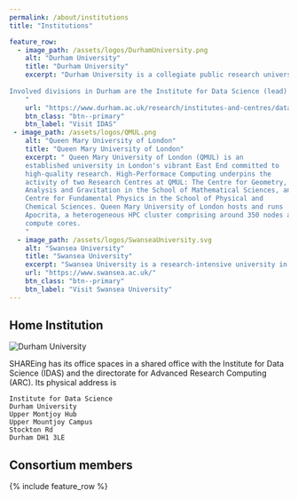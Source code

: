 ```yaml
---
permalink: /about/institutions
title: "Institutions"

feature_row:
  - image_path: /assets/logos/DurhamUniversity.png
    alt: "Durham University"
    title: "Durham University"
    excerpt: "Durham University is a collegiate public research university in Durham, England, founded by an Act of Parliament in 1832 and incorporated by royal charter in 1837. While being the third-oldest university in England, the Department of Computer Science is one of Durham's newest academic departments, having split from the School of Engineering and Computer Science in 2017. It currently hosts research groups in computer vision, AI, high-performance and scientific computing, digital humanities, computer science education, and networks. Durham houses multiple supercomputers, most notably the supercomputer serving the eight most research-intensive universities in the North of England, and the DiRAC tier-1 machine.
    
Involved divisions in Durham are the Institute for Data Science (lead) and the Department of Computer Science, the directorate for Advanced Reserach Computing (ARC) and the Department of Physics' Institute for Computational Cosmology. 
    "
    url: "https://www.durham.ac.uk/research/institutes-and-centres/data-science/"
    btn_class: "btn--primary"
    btn_label: "Visit IDAS"
 - image_path: /assets/logos/QMUL.png
    alt: "Queen Mary University of London"
    title: "Queen Mary University of London"
    excerpt: " Queen Mary University of London (QMUL) is an
    established university in London's vibrant East End committed to
    high-quality research. High-Performace Computing underpins the
    activity of two Research Centres at QMUL: The Centre for Geometry,
    Analysis and Gravitation in the School of Mathematical Sciences, and the
    Centre for Fundamental Physics in the School of Physical and
    Chemical Sciences. Queen Mary University of London hosts and runs
    Apocrita, a heterogeneous HPC cluster comprising around 350 nodes and 12,500
    compute cores.
	"
  - image_path: /assets/logos/SwanseaUniversity.svg
    alt: "Swansea University"
    title: "Swansea University"
    excerpt: "Swansea University is a research-intensive university in Swansea, Wales, founded by royal charter in 1920 as a constituent college of the University of Wales, and becoming independent in 2007. The Swansea Academy of Advanced Computing (SA2C), founded in 2017, bridges Digital Services and the academic Faculties to deliver high-performance computing services to researchers across Wales. This has included hosting the Swansea hub of the Supercomputing Wales facility, and hosting the AccelerateAI facility."
    url: "https://www.swansea.ac.uk/"
    btn_class: "btn--primary"
    btn_label: "Visit Swansea University"
---
```


## Home Institution

![Durham University](/assets/images/Durham.jpg)

SHAREing has its office spaces in a shared office with the Institute for Data Science (IDAS) and the directorate for Advanced Research Computing (ARC).
Its physical address is

~~~~~~~~~~~~~~~~~~~~~~~~~~~~~~~~
Institute for Data Science
Durham University 
Upper Montjoy Hub
Upper Mountjoy Campus
Stockton Rd
Durham DH1 3LE
~~~~~~~~~~~~~~~~~~~~~~~~~~~~~~~~


## Consortium members

{% include feature_row %}



